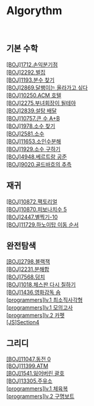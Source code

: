 # Algorythm

<br>

## 기본 수학
[[BOJ]1712.손익분기점](https://github.com/Ok-Cheese/Algorithm/tree/main/BOJ/1712.%EC%86%90%EC%9D%B5%EB%B6%84%EA%B8%B0%EC%A0%90) <br/>
[[BOJ]2292.벌집](https://github.com/Ok-Cheese/Algorithm/tree/main/BOJ/2292.%EB%B2%8C%EC%A7%91) <br/>
[[BOJ]1193.분수 찾기](https://github.com/Ok-Cheese/Algorithm/tree/main/BOJ/1193.%EB%B6%84%EC%88%98%EC%B0%BE%EA%B8%B0) <br/>
[[BOJ]2869.달팽이는 올라가고 싶다](https://github.com/Ok-Cheese/Algorithm/tree/main/BOJ/2869.%EB%8B%AC%ED%8C%BD%EC%9D%B4%EB%8A%94%EC%98%AC%EB%9D%BC%EA%B0%80%EA%B3%A0%EC%8B%B6%EB%8B%A4) <br/>
[[BOJ]10250.ACM 호텔](https://github.com/Ok-Cheese/Algorithm/tree/main/BOJ/10250.ACM%ED%98%B8%ED%85%94) <br/>
[[BOJ]2275.부녀회장이 될테야](https://github.com/Ok-Cheese/Algorithm/tree/main/BOJ/2775.%EB%B6%80%EB%85%80%ED%9A%8C%EC%9E%A5%EC%9D%B4%EB%90%A0%ED%85%8C%EC%95%BC) <br/>
[[BOJ]2839.설탕 배달](https://github.com/Ok-Cheese/Algorithm/tree/main/BOJ/2839.%EC%84%A4%ED%83%95%EB%B0%B0%EB%8B%AC) <br/>
[[BOJ]10757.큰 수 A+B](https://github.com/Ok-Cheese/Algorithm/tree/main/BOJ/10757.%ED%81%B0%EC%88%98A%2BB) <br/>
[[BOJ]1978.소수 찾기](https://github.com/Ok-Cheese/Algorithm/tree/main/BOJ/1978.%EC%86%8C%EC%88%98%EC%B0%BE%EA%B8%B0) <br/>
[[BOJ]2581.소수](https://github.com/Ok-Cheese/Algorithm/tree/main/BOJ/2581.%EC%86%8C%EC%88%98) <br/>
[[BOJ]11653.소인수분해](https://github.com/Ok-Cheese/Algorithm/tree/main/BOJ/11653.%EC%86%8C%EC%9D%B8%EC%88%98%EB%B6%84%ED%95%B4) <br/>
[[BOJ]1929.소수 구하기](https://github.com/Ok-Cheese/Algorithm/tree/main/BOJ/1929.%EC%86%8C%EC%88%98%EA%B5%AC%ED%95%98%EA%B8%B0) <br/>
[[BOJ]4948.베르트랑 공준](https://github.com/Ok-Cheese/Algorithm/tree/main/BOJ/4948.%EB%B2%A0%EB%A5%B4%ED%8A%B8%EB%9E%91%EA%B3%B5%EC%A4%80) <br/>
[[BOJ]9020.골드바흐의 추측](https://github.com/Ok-Cheese/Algorithm/tree/main/BOJ/9020.%EA%B3%A8%EB%93%9C%EB%B0%94%ED%9D%90%EC%9D%98%EC%B6%94%EC%B8%A1) <br/>

## 재귀
[[BOJ]10872.팩토리얼](https://github.com/Ok-Cheese/Algorithm/tree/main/BOJ/10872.%ED%8C%A9%ED%86%A0%EB%A6%AC%EC%96%BC) <br/>
[[BOJ]10870.피보나치수 5](https://github.com/Ok-Cheese/Algorithm/tree/main/BOJ/10870.%ED%94%BC%EB%B3%B4%EB%82%98%EC%B9%98%EC%88%985) <br/>
[[BOJ]2447.별찍기-10](https://github.com/Ok-Cheese/Algorithm/tree/main/BOJ/2447.%EB%B3%84%EC%B0%8D%EA%B8%B010) <br/>
[[BOJ]11729.하노이탑 이동 순서](https://github.com/Ok-Cheese/Algorithm/tree/main/BOJ/11729.%ED%95%98%EB%85%B8%EC%9D%B4%ED%83%91%EC%9D%B4%EB%8F%99%EC%88%9C%EC%84%9C) <br/>

## 완전탐색
[[BOJ]2798.블랙잭](https://github.com/Ok-Cheese/Algorithm/tree/main/BOJ/2798.%EB%B8%94%EB%9E%99%EC%9E%AD) <br/>
[[BOJ]2231.분해합](https://github.com/Ok-Cheese/Algorithm/tree/main/BOJ/2231.%EB%B6%84%ED%95%B4%ED%95%A9) <br/>
[[BOJ]7568.덩치](https://github.com/Ok-Cheese/Algorithm/tree/main/BOJ/7568.%EB%8D%A9%EC%B9%98) <br/>
[[BOJ]1018.체스판 다시 칠하기](https://github.com/Ok-Cheese/Algorithm/tree/main/BOJ/1018.%EC%B2%B4%EC%8A%A4%ED%8C%90%EB%8B%A4%EC%8B%9C%EC%B9%A0%ED%95%98%EA%B8%B0) <br/>
[[BOJ]1436.영화감독 숌](https://github.com/Ok-Cheese/Algorithm/tree/main/BOJ/1436.%EC%98%81%ED%99%94%EA%B0%90%EB%8F%85%EC%88%8C) <br/>
[[programmers]lv.1 최소직사각형](https://github.com/Ok-Cheese/Algorithm/blob/main/Programmers/lv.1/%EC%B5%9C%EC%86%8C%EC%A7%81%EC%82%AC%EA%B0%81%ED%98%95.js) <br/>
[[programmers]lv.1 모의고사](https://github.com/Ok-Cheese/Algorithm/blob/main/Programmers/lv.1/%EB%AA%A8%EC%9D%98%EA%B3%A0%EC%82%AC.js) <br/>
[[programmers]lv.2 카펫](https://github.com/Ok-Cheese/Algorithm/blob/main/Programmers/lv.2/%EC%B9%B4%ED%8E%AB.js) <br/>
[[JS]Section4](https://github.com/Ok-Cheese/Algorithm/tree/main/JS_Algorithm/section4)

## 그리디
[[BOJ]11047.동전 0](https://github.com/Ok-Cheese/Algorithm/tree/main/BOJ/11047.%EB%8F%99%EC%A0%840) <br/>
[[BOJ]11399.ATM](https://github.com/Ok-Cheese/Algorithm/tree/main/BOJ/11399.ATM) <br/>
[[BOJ]1541.잃어버린 괄호](https://github.com/Ok-Cheese/Algorithm/tree/main/BOJ/1541.%EC%9E%83%EC%96%B4%EB%B2%84%EB%A6%B0%EA%B4%84%ED%98%B8) <br/>
[[BOJ]13305.주유소](https://github.com/Ok-Cheese/Algorithm/tree/main/BOJ/13305.%EC%A3%BC%EC%9C%A0%EC%86%8C) <br/>
[[programmers]lv.1 체육복](https://github.com/Ok-Cheese/Algorithm/blob/main/Programmers/lv.1/%EC%B2%B4%EC%9C%A1%EB%B3%B5.js) <br/>
[[programmers]lv.2 구명보트](https://github.com/Ok-Cheese/Algorithm/blob/main/Programmers/lv.2/%EA%B5%AC%EB%AA%85%EB%B3%B4%ED%8A%B8.js) <br />
